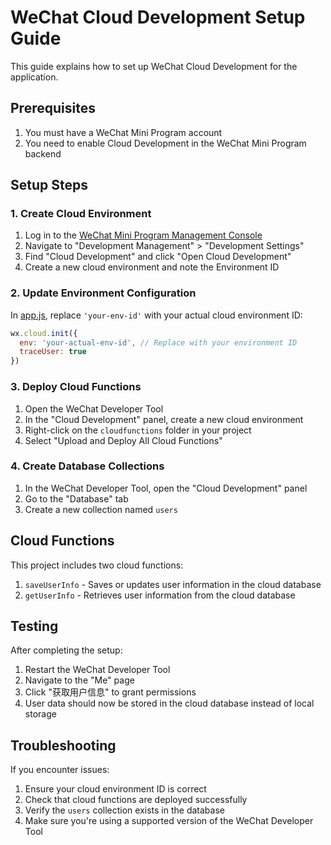 # WeChat Cloud Development Setup Guide

This guide explains how to set up WeChat Cloud Development for the application.

## Prerequisites

1. You must have a WeChat Mini Program account
2. You need to enable Cloud Development in the WeChat Mini Program backend

## Setup Steps

### 1. Create Cloud Environment

1. Log in to the [WeChat Mini Program Management Console](https://mp.weixin.qq.com/)
2. Navigate to "Development Management" > "Development Settings"
3. Find "Cloud Development" and click "Open Cloud Development"
4. Create a new cloud environment and note the Environment ID

### 2. Update Environment Configuration

In [app.js](file:///Users/kongzheng/workspace/zz/app.js), replace `'your-env-id'` with your actual cloud environment ID:

```javascript
wx.cloud.init({
  env: 'your-actual-env-id', // Replace with your environment ID
  traceUser: true
})
```

### 3. Deploy Cloud Functions

1. Open the WeChat Developer Tool
2. In the "Cloud Development" panel, create a new cloud environment
3. Right-click on the `cloudfunctions` folder in your project
4. Select "Upload and Deploy All Cloud Functions"

### 4. Create Database Collections

1. In the WeChat Developer Tool, open the "Cloud Development" panel
2. Go to the "Database" tab
3. Create a new collection named `users`

## Cloud Functions

This project includes two cloud functions:

1. `saveUserInfo` - Saves or updates user information in the cloud database
2. `getUserInfo` - Retrieves user information from the cloud database

## Testing

After completing the setup:

1. Restart the WeChat Developer Tool
2. Navigate to the "Me" page
3. Click "获取用户信息" to grant permissions
4. User data should now be stored in the cloud database instead of local storage

## Troubleshooting

If you encounter issues:

1. Ensure your cloud environment ID is correct
2. Check that cloud functions are deployed successfully
3. Verify the `users` collection exists in the database
4. Make sure you're using a supported version of the WeChat Developer Tool